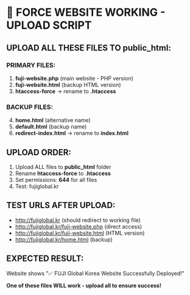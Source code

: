 # 🚀 FORCE WEBSITE WORKING - UPLOAD SCRIPT

## UPLOAD ALL THESE FILES TO public_html:

### PRIMARY FILES:
1. **fuji-website.php** (main website - PHP version)
2. **fuji-website.html** (backup HTML version)
3. **htaccess-force** → rename to **.htaccess**

### BACKUP FILES:
4. **home.html** (alternative name)
5. **default.html** (backup name)
6. **redirect-index.html** → rename to **index.html**

## UPLOAD ORDER:
1. Upload ALL files to **public_html** folder
2. Rename **htaccess-force** to **.htaccess**
3. Set permissions: **644** for all files
4. Test: fujiglobal.kr

## TEST URLS AFTER UPLOAD:
- http://fujiglobal.kr (should redirect to working file)
- http://fujiglobal.kr/fuji-website.php (direct access)
- http://fujiglobal.kr/fuji-website.html (HTML version)
- http://fujiglobal.kr/home.html (backup)

## EXPECTED RESULT:
Website shows "✅ FUJI Global Korea Website Successfully Deployed!"

**One of these files WILL work - upload all to ensure success!**
